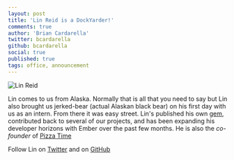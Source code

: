 ```yaml
---
layout: post
title: 'Lin Reid is a DockYarder!'
comments: true
author: 'Brian Cardarella'
twitter: bcardarella
github: bcardarella
social: true
published: true
tags: office, announcement
---
```


![Lin Reid](https://i.imgur.com/lEkTCoq.jpg)

Lin comes to us from Alaska. Normally that is all that you need to say
but Lin also brought us jerked-bear (actual Alaskan black bear) on his first day with us as an
intern. From there it was easy street. Lin's published his own
[gem](https://github.com/dockyard/stashable_params),
contributed back to several of our projects, and has been expanding his
developer horizons with Ember over the past few months. He is also the
*co-founder* of [Pizza Time](http://pizza-time.herokuapp.com)

Follow Lin on [Twitter](https://twitter.com/linstula) and on [GitHub](https://github.com/linstula)
